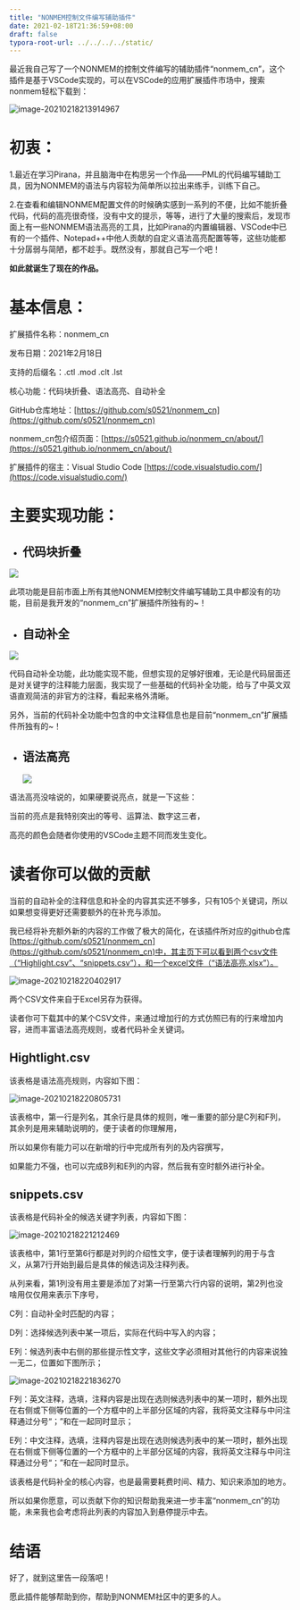 ```yaml
---
title: "NONMEM控制文件编写辅助插件"
date: 2021-02-18T21:36:59+08:00
draft: false
typora-root-url: ../../../../static/
---
```

最近我自己写了一个NONMEM的控制文件编写的辅助插件“nonmem_cn”，这个插件是基于VSCode实现的，可以在VSCode的应用扩展插件市场中，搜索nonmem轻松下载到：

![image-20210218213914967](/images/NONMEM控制文件编写辅助插件/image-20210218213914967.png)

# 初衷：

1.最近在学习Pirana，并且脑海中在构思另一个作品——PML的代码编写辅助工具，因为NONMEM的语法与内容较为简单所以拉出来练手，训练下自己。

2.在查看和编辑NONMEM配置文件的时候确实感到一系列的不便，比如不能折叠代码，代码的高亮很奇怪，没有中文的提示，等等，进行了大量的搜索后，发现市面上有一些NONMEM语法高亮的工具，比如Pirana的内置编辑器、VSCode中已有的一个插件、Notepad++中他人贡献的自定义语法高亮配置等等，这些功能都十分孱弱与简陋，都不趁手。既然没有，那就自己写一个吧！

**如此就诞生了现在的作品。**

# 基本信息：

扩展插件名称：nonmem_cn

发布日期：2021年2月18日

支持的后缀名：.ctl .mod .clt .lst

核心功能：代码块折叠、语法高亮、自动补全

GitHub仓库地址：[https://github.com/s0521/nonmem_cn](https://github.com/s0521/nonmem_cn)

nonmem_cn包介绍页面：[https://s0521.github.io/nonmem_cn/about/](https://s0521.github.io/nonmem_cn/about/)

扩展插件的宿主：Visual Studio Code [https://code.visualstudio.com/](https://code.visualstudio.com/)

# 主要实现功能：

- ## 代码块折叠

![](/images/NONMEM控制文件编写辅助插件/Folding.gif)

此项功能是目前市面上所有其他NONMEM控制文件编写辅助工具中都没有的功能，目前是我开发的“nonmem_cn”扩展插件所独有的~！

- ## 自动补全

![](/images/NONMEM控制文件编写辅助插件/snippets.gif)

代码自动补全功能，此功能实现不能，但想实现的足够好很难，无论是代码层面还是对关键字的注释能力层面，我实现了一些基础的代码补全功能，给与了中英文双语直观简洁的非官方的注释，看起来格外清晰。

另外，当前的代码补全功能中包含的中文注释信息也是目前“nonmem_cn”扩展插件所独有的~！

- ## 语法高亮

  ![](/images/NONMEM控制文件编写辅助插件/Highlight.png)

语法高亮没啥说的，如果硬要说亮点，就是一下这些：

当前的亮点是我特别突出的等号、运算法、数字这三者，

高亮的颜色会随者你使用的VSCode主题不同而发生变化。

# 读者你可以做的贡献

当前的自动补全的注释信息和补全的内容其实还不够多，只有105个关键词，所以如果想变得更好还需要额外的在补充与添加。

我已经将补充额外新的内容的工作做了极大的简化，在该插件所对应的github仓库[https://github.com/s0521/nonmem_cn](https://github.com/s0521/nonmem_cn)中，其主页下可以看到两个csv文件（“Highlight.csv”、“snippets.csv”），和一个excel文件（“语法高亮.xlsx”）。

![image-20210218220402917](/images/NONMEM控制文件编写辅助插件/image-20210218220402917.png)

两个CSV文件来自于Excel另存为获得。

读者你可下载其中的某个CSV文件，来通过增加行的方式仿照已有的行来增加内容，进而丰富语法高亮规则，或者代码补全关键词。

## Hightlight.csv

该表格是语法高亮规则，内容如下图：

![image-20210218220805731](/images/NONMEM控制文件编写辅助插件/image-20210218220805731.png)

该表格中，第一行是列名，其余行是具体的规则，唯一重要的部分是C列和F列，其余列是用来辅助说明的，便于读者的你理解用，

所以如果你有能力可以在新增的行中完成所有列的及内容撰写，

如果能力不强，也可以完成B列和E列的内容，然后我有空时额外进行补全。

## snippets.csv

该表格是代码补全的候选关键字列表，内容如下图：

![image-20210218221212469](/images/NONMEM控制文件编写辅助插件/image-20210218221212469.png)

该表格中，第1行至第6行都是对列的介绍性文字，便于读者理解列的用于与含义，从第7行开始到最后是具体的候选词及注释列表。

从列来看，第1列没有用主要是添加了对第一行至第六行内容的说明，第2列也没啥用仅仅用来表示下序号，

C列：自动补全时匹配的内容；

D列：选择候选列表中某一项后，实际在代码中写入的内容；

E列：候选列表中右侧的那些提示性文字，这些文字必须相对其他行的内容来说独一无二，位置如下图所示；

![image-20210218221836270](/images/NONMEM控制文件编写辅助插件/image-20210218221836270.png)

F列：英文注释，选填，注释内容是出现在选则候选列表中的某一项时，额外出现在右侧或下侧等位置的一个方框中的上半部分区域的内容，我将英文注释与中问注释通过分号“；”和在一起同时显示；

E列：中文注释，选填，注释内容是出现在选则候选列表中的某一项时，额外出现在右侧或下侧等位置的一个方框中的上半部分区域的内容，我将英文注释与中问注释通过分号“；”和在一起同时显示。

该表格是代码补全的核心内容，也是最需要耗费时间、精力、知识来添加的地方。

所以如果你愿意，可以贡献下你的知识帮助我来进一步丰富“nonmem_cn”的功能，未来我也会考虑将此列表的内容加入到悬停提示中去。

# 结语

好了，就到这里告一段落吧！

愿此插件能够帮助到你，帮助到NONMEM社区中的更多的人。